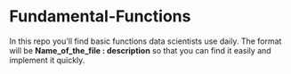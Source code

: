 # Fundamental-Functions
In this repo you'll find basic functions data scientists use daily. The format will be __Name_of_the_file : description__ so that you can find it easily and implement it quickly.
